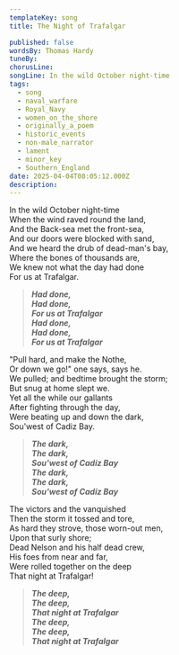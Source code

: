 ```yaml
---
templateKey: song
title: The Night of Trafalgar

published: false
wordsBy: Thomas Hardy
tuneBy: 
chorusLine: 
songLine: In the wild October night-time
tags:
  - song
  - naval_warfare
  - Royal_Navy
  - women_on_the_shore
  - originally_a_poem
  - historic_events
  - non-male_narrator
  - lament
  - minor_key
  - Southern_England 
date: 2025-04-04T08:05:12.000Z
description: 
---
```



In the wild October night-time\
When the wind raved round the land,\
And the Back-sea met the front-sea,\
And our doors were blocked with sand,\
And we heard the drub of dead-man's bay,\
Where the bones of thousands are,\
We knew not what the day had done\
For us at Trafalgar.

>***Had done,\
Had done,\
For us at Trafalgar\
Had done,\
Had done,\
For us at Trafalgar***

"Pull hard, and make the Nothe,\
Or down we go!" one says, says he.\
We pulled; and bedtime brought the storm;\
But snug at home slept we.\
Yet all the while our gallants\
After fighting through the day,\
Were beating up and down the dark,\
Sou'west of Cadiz Bay.

>***The dark,\
The dark,\
Sou'west of Cadiz Bay\
The dark,\
The dark,\
Sou'west of Cadiz Bay***

The victors and the vanquished\
Then the storm it tossed and tore,\
As hard they strove, those worn-out men,\
Upon that surly shore;\
Dead Nelson and his half dead crew,\
His foes from near and far,\
Were rolled together on the deep\
That night at Trafalgar!

>***The deep,\
The deep,\
That night at Trafalgar\
The deep,\
The deep,\
That night at Trafalgar***


          
